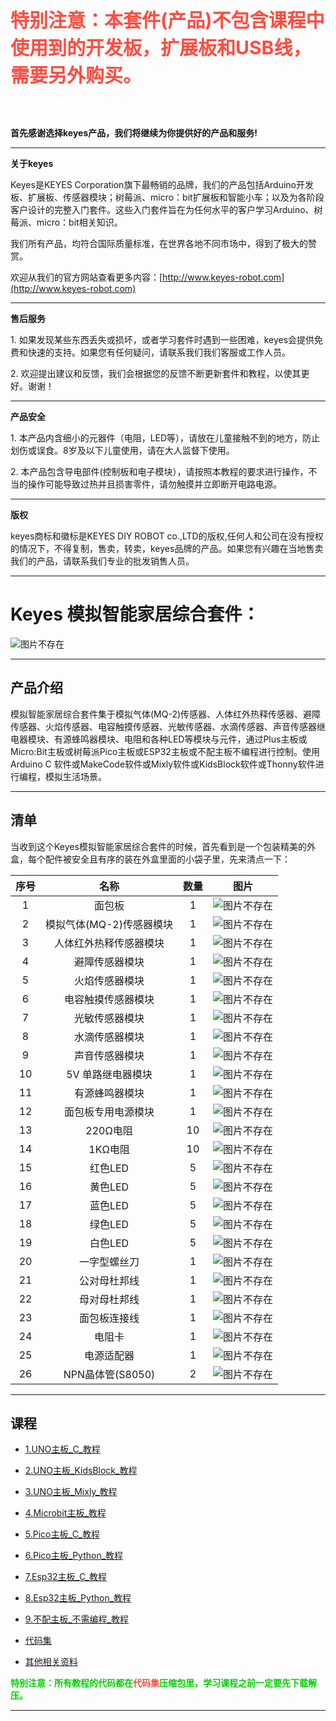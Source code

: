 
<span style="color: rgb(255, 76, 65); font-size: 30px;">**特别注意：本套件(产品)不包含课程中使用到的开发板，扩展板和USB线，需要另外购买。**</span>

<br>
<br>

**首先感谢选择keyes产品，我们将继续为你提供好的产品和服务!**

---

**关于keyes** 

Keyes是KEYES Corporation旗下最畅销的品牌，我们的产品包括Arduino开发板、扩展板、传感器模块；树莓派、micro：bit扩展板和智能小车；以及为各阶段客户设计的完整入门套件。这些入门套件旨在为任何水平的客户学习Arduino、树莓派、micro：bit相关知识。

我们所有产品，均符合国际质量标准，在世界各地不同市场中，得到了极大的赞赏。 

欢迎从我们的官方网站查看更多内容：[http://www.keyes-robot.com](http://www.keyes-robot.com)

---

**售后服务** 

1\. 如果发现某些东西丢失或损坏，或者学习套件时遇到一些困难，keyes会提供免费和快速的支持。如果您有任何疑问，请联系我们我们客服或工作人员。

2\. 欢迎提出建议和反馈，我们会根据您的反馈不断更新套件和教程，以使其更好。谢谢！

---

**产品安全** 

1\. 本产品内含细小的元器件（电阻，LED等），请放在儿童接触不到的地方，防止划伤或误食。8岁及以下儿童使用，请在大人监督下使用。

2\. 本产品包含导电部件(控制板和电子模块），请按照本教程的要求进行操作，不当的操作可能导致过热并且损害零件，请勿触摸并立即断开电路电源。

---

**版权**  

keyes商标和徽标是KEYES DIY ROBOT co.,LTD的版权,任何人和公司在没有授权的情况下，不得复制，售卖，转卖，keyes品牌的产品。如果您有兴趣在当地售卖我们的产品，请联系我们专业的批发销售人员。

---

# Keyes 模拟智能家居综合套件：

![图片不存在](./media/48bda829ab5fc19ee059592c9f71c9fb.jpg)

---

## 产品介绍

模拟智能家居综合套件集于模拟气体(MQ-2)传感器、人体红外热释传感器、避障传感器、火焰传感器、电容触摸传感器、光敏传感器、水滴传感器、声音传感器继电器模块、有源蜂鸣器模块、电阻和各种LED等模块与元件，通过Plus主板或Micro:Bit主板或树莓派Pico主板或ESP32主板或不配主板不编程进行控制。使用Arduino C 软件或MakeCode软件或Mixly软件或KidsBlock软件或Thonny软件进行编程，模拟生活场景。

---

## 清单

当收到这个Keyes模拟智能家居综合套件的时候，首先看到是一个包装精美的外盒，每个配件被安全且有序的装在外盒里面的小袋子里，先来清点一下：

| 序号 | 名称 | 数量 | 图片 |
| :--: | :--: | :--: | :--: |
| 1 | 面包板 | 1 | ![图片不存在](./media/b7c6a61f9050e53f64bdeca423a32892.png)|
| 2 | 模拟气体(MQ-2)传感器模块 | 1 | ![图片不存在](./media/76f627868e96dc6bb14bfff4afc44300.png) |
| 3 | 人体红外热释传感器模块 |1|![图片不存在](./media/da669743d7e2f9e1880430b0ab12ca06.png)|
| 4 | 避障传感器模块 |1|![图片不存在](./media/06763561566221a1869025569aa0f947.png)|
| 5 | 火焰传感器模块 |1|![图片不存在](./media/0f9d66d0470afaf39a8cec2c76abaca1.png)|
| 6 | 电容触摸传感器模块 |1|![图片不存在](./media/0cb891d41725d75b702317477bd2441f.png)|
| 7 | 光敏传感器模块 |1|![图片不存在](./media/64f4a9e4d9b86ff8b0ef8b66afabffe0.png)|
| 8 | 水滴传感器模块 |1|![图片不存在](./media/3ee049150a7d8652a0d07b3b451b3346.png)|
| 9 | 声音传感器模块 |1|![图片不存在](./media/7b669a255e2eda49d5aff5b4605891bd.png)|
| 10 | 5V 单路继电器模块 | 1 | ![图片不存在](./media/1677c94f2390adeb3df19bfabd6ced88.png) |
| 11 | 有源蜂鸣器模块 | 1 | ![图片不存在](./media/08cac8e036b616593db2d11a13d7922d.png) |
| 12  |面包板专用电源模块 |1|![图片不存在](./media/62ad1c318f4507c38556f376c502bbe9.png)|
|13 | 220Ω电阻 | 10 | ![图片不存在](./media/83dd3936e779ba45cddf56600115789d.png) |
| 14 | 1KΩ电阻 | 10 | ![图片不存在](./media/9b934d4a221b3b257a455c3b3c4228e2.png)|
| 15 | 红色LED | 5 |![图片不存在](./media/28c28e6163de71f861c1f8f9bf621ee2.png)|
| 16 | 黄色LED | 5 | ![图片不存在](./media/538628fed136c06e104ae01b69774d34.png)|
| 17 | 蓝色LED | 5 |![图片不存在](./media/f6bbd58a5d3ad73cbbb4f9dc6dbebce0.png) |
| 18 | 绿色LED | 5 |![图片不存在](./media/cede9aadb081f8efbe1aa2884452296f.png) |
| 19 | 白色LED | 5 | ![图片不存在](./media/8aebcf71e0db1a7f97458ee667b22878.png)|
| 20 | 一字型螺丝刀  | 1 |![图片不存在](./media/f5504973a1c7bd3a74e8a9370a3c2358.png)|
| 21 |公对母杜邦线|1| ![图片不存在](./media/dda94299cc2abaff2c9cb8ff7ce365ff.jpg)|
| 22 |母对母杜邦线|1| ![图片不存在](./media/69e6d113c252cd1742d38913cb2f1b5b.png)|
| 23 | 面包板连接线 | 1 | ![图片不存在](./media/b146f1221b43b628375e658c8c0bc91f.png)|
| 24 |电阻卡 | 1 |![图片不存在](./media/443cb9da6e229e8e2ec048855e7dc367.png) |
| 25 | 电源适配器 | 1 | ![图片不存在](./media/20a54fcaa52b0e56f8f185644cad8c12.png)|
| 26 |NPN晶体管(S8050) | 2 | ![图片不存在](./media/818eeb51a2d73e4151c7846437d31289.png)|

---

## 课程

* [1.UNO主板_C_教程](1.UNO主板_C_教程/UNO主板_C_教程.md)

* [2.UNO主板_KidsBlock_教程](2.UNO主板_KidsBlock_教程/UNO主板_KidsBlock_教程.md)

* [3.UNO主板_Mixly_教程](3.UNO主板_Mixly_教程/UNO主板_Mixly_教程.md)

* [4.Microbit主板_教程](4.Microbit主板_教程/Microbit主板_教程.md)

* [5.Pico主板_C_教程](5.Pico主板_C_教程/Pico主板_C_教程.md)

* [6.Pico主板_Python_教程](6.Pico主板_Python_教程/Pico主板_Python_教程.md)

* [7.Esp32主板_C_教程](7.Esp32主板_C_教程/Esp32主板_C_教程.md)

* [8.Esp32主板_Python_教程](8.Esp32主板_Python_教程/Esp32主板_Python_教程.md)

* [9.不配主板_不需编程_教程](9.不配主板_不需编程_教程/不配主板_不需编程_教程.md)

* [代码集](代码集.zip)

* [其他相关资料](其他相关资料.zip)

<span style="color: rgb(0, 209, 0);">**特别注意：所有教程的代码都在<span style="color: rgb(255, 76, 65);">代码集</span>压缩包里，学习课程之前一定要先下载解压。**<span style="color: rgb(0, 209, 0);"></span></span>

---
